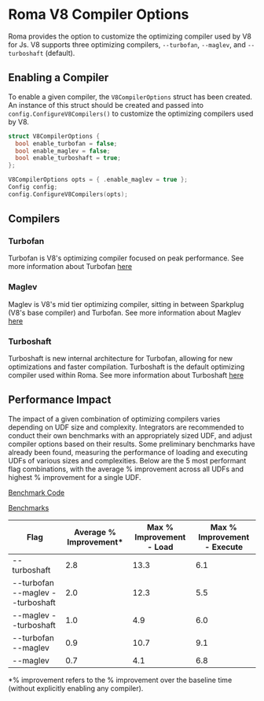 # Roma V8 Compiler Options

Roma provides the option to customize the optimizing compiler used by V8 for Js. V8 supports three
optimizing compilers, `--turbofan`, `--maglev`, and `--turboshaft` (default).

## Enabling a Compiler

To enable a given compiler, the `V8CompilerOptions` struct has been created. An instance of this
struct should be created and passed into `config.ConfigureV8Compilers()` to customize the optimizing
compilers used by V8.

```cpp
struct V8CompilerOptions {
  bool enable_turbofan = false;
  bool enable_maglev = false;
  bool enable_turboshaft = true;
};

V8CompilerOptions opts = { .enable_maglev = true };
Config config;
config.ConfigureV8Compilers(opts);
```

## Compilers

### Turbofan

Turbofan is V8's optimizing compiler focused on peak performance. See more information about
Turbofan [here](https://v8.dev/blog/turbofan-jit)

### Maglev

Maglev is V8's mid tier optimizing compiler, sitting in between Sparkplug (V8's base compiler) and
Turbofan. See more information about Maglev [here](https://v8.dev/blog/maglev)

### Turboshaft

Turboshaft is new internal architecture for Turbofan, allowing for new optimizations and faster
compilation. Turboshaft is the default optimizing compiler used within Roma. See more information
about Turboshaft [here](https://v8.dev/blog/holiday-season-2023)

## Performance Impact

The impact of a given combination of optimizing compilers varies depending on UDF size and
complexity. Integrators are recommended to conduct their own benchmarks with an appropriately sized
UDF, and adjust compiler options based on their results. Some preliminary benchmarks have already
been found, measuring the performance of loading and executing UDFs of various sizes and
complexities. Below are the 5 most performant flag combinations, with the average % improvement
across all UDFs and highest % improvement for a single UDF.

[Benchmark Code](/src/roma/benchmark/compiler/execute_benchmark.cc)

[Benchmarks](https://docs.google.com/spreadsheets/d/1Ynccs3yRG6eYZeJPJNqYkL8cBfverSND74eu0rMBVDQ/edit?resourcekey=0-mOjacqxNHadR6ZzVYAMThQ#gid=525637620)

| Flag                             | Average % Improvement\* | Max % Improvement - Load | Max % Improvement - Execute |
| -------------------------------- | ----------------------- | ------------------------ | --------------------------- |
| --turboshaft                     | 2.8                     | 13.3                     | 6.1                         |
| --turbofan --maglev --turboshaft | 2.0                     | 12.3                     | 5.5                         |
| --maglev --turboshaft            | 1.0                     | 4.9                      | 6.0                         |
| --turbofan --maglev              | 0.9                     | 10.7                     | 9.1                         |
| --maglev                         | 0.7                     | 4.1                      | 6.8                         |

\*% improvement refers to the % improvement over the baseline time (without explicitly enabling any
compiler).
